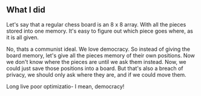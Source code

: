 ## What I did

Let's say that a regular chess board is an 8 x 8 array. With all the pieces stored into one memory. It's easy to figure out which piece goes where, as it is all given.

No, thats a communist ideal. We love democracy. So instead of giving the board memory, let's give all the pieces memory of their own positions. Now we don't know where the pieces are until we ask them instead. Now, we could just save those positions into a board. But that's also a breach of privacy, we should only ask where they are, and if we could move them.

Long live poor optimizatio- I mean, democracy!
